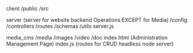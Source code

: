 client
    /public
    /src
    
server (server for website backend Operations EXCEPT for Media)
    /config
    /controllers
    /routes
    /schemas
    /utils
    server.js

media_cms
    /media
        /images
        /video
        /doc
    index.html (Administration Management Page)
    index.js (routes for CRUD headless node server)
    